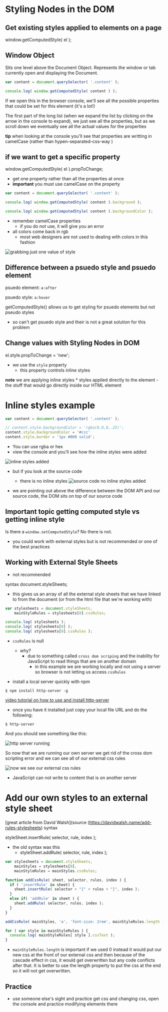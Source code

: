 # Styling Nodes in the DOM

## Get existing styles applied to elements on a page

window.getComputedStyle( el );

## Window Object
Sits one level above the Document Object. Represents the window or tab currently open and displaying the Document.


```js
var content = document.querySelector( '.content' );

console.log( window.getComputedStyle( content ) );
```

If we open this in the browser console, we'll see all the possible properties that could be set for this element (it's a lot!)

The first part of the long list (when we expand the list by clicking on the arrow in the console to expand), we just see all the properties, but as we scroll down we eventually see all the actual values for the properties

**tip** when looking at the console you'll see that properties are writting in camelCase (rather than hypen-separated-css-way )

## if we want to get a specific property

window.getComputedStyle( el ).propToChange;

* get one property rather than all the properties at once
* **important** you must use camelCase on the property

```js
var content = document.querySelector( '.content' );

console.log( window.getComputedStyle( content ).background );

console.log( window.getComputedStyle( content ).backgroundColor );
```

* remember camelCase properties
    - if you do not use, it will give you an error
* all colors come back in rgb
    - most web designers are not used to dealing with colors in this fashion

![grabbing just one value of style](https://i.imgur.com/KSn1MTx.png)

## Difference between a psuedo style and psuedo element
psuedo element: `a:after`

psuedo style: `a:hover`

getComputedStyle() allows us to get styling for psuedo elements but not pseudo styles
* so can't get psuedo style and their is not a great solution for this problem

## Change values with Styling Nodes in DOM

el.style.propToChange = 'new';
* we use the `style` property
    - this property controls inline styles

**note** we are applying inline styles
    * styles applied directly to the element
        - the stuff that would go directly inside our HTML element

# Inline styles example
```js
var content = document.querySelector( '.content' );

// content.style.backgroundColor = 'rgba(0,0,0,.25)';
content.style.backgroundColor = '#ccc'
content.style.border = '1px #000 solid';
```

* You can use rgba or hex
* view the console and you'll see how the inline styles were added

![inline styles added](https://i.imgur.com/P4LrSkF.png)
* but if you look at the source code
    - there is no inline styles
![source code no inline styles added](https://i.imgur.com/n01gfHY.png)

* we are pointing out above the difference between the DOM API and our source code, the DOM sits on top of our source code

## Important topic getting computed style vs getting inline style

Is there a `window.setComputedStyle`?
No there is not.
* you could work with external styles but is not recommended or one of the best practices

## Working with External Style Sheets
* not recommended

syntax
document.styleSheets;
* this gives us an array of all the external style sheets that we have linked to from the document (or from the html file that we're working with)

```js
var stylesheets = document.styleSheets,
    mainStyleRules = stylesheets[0].cssRules;

console.log( stylesheets );
console.log( stylesheets[0] );
console.log( stylesheets[0].cssRules );
```

* `cssRules` is null
    - why?
        + due to something called `cross dom scriping` and the inability for JavaScript to read things that are on another domain
            * in this example we are working locally and not using a server so browser is not letting us access `cssRules`

* install a local server quickly with npm

```
$ npm install http-server -g
```

[video tutorial on how to use and install http-server](https://www.youtube.com/watch?v=vnPemSnnJYY)

* once you have it installed just copy your local file URL and do the following:

```
$ http-server
```

And you should see something like this:

![http server running](https://i.imgur.com/2aRzHYR.png)

So now that we are running our own server we get rid of the cross dom scripting error and we can see all of our external css rules

![now we see our external css rules](https://i.imgur.com/MeQsNOZ.png)

* JavaScript can not write to content that is on another server

# Add our own styles to an external style sheet

[great article from David Walsh](source (https://davidwalsh.name/add-rules-stylesheets)
syntax

styleSheet.insertRule( selector, rule, index );
* the old syntax was this
    - styleSheet.addRule( selector, rule, index );

```js
var stylesheets = document.styleSheets,
    mainStyles = stylesheets[0],
    mainStyleRules = mainStyles.cssRules;

function addCssRule( sheet, selector, rules, index ) {
  if ( 'insertRule' in sheet) {
    sheet.insertRule( selector + "{" + rules + "}", index );
  }
  else if( 'addRule' in sheet ) {
    sheet.addRule( selector, rules, index );
  }
}

addCssRule( mainStyles, 'a', 'font-size: 2rem', mainStyleRules.length );

for ( var style in mainStyleRules ) {
  console.log( mainStyleRules[ style ].cssText );
}
```

* `mainStyleRules.length` is important if we used 0 instead it would put our new css at the front of our external css and then because of the cascade effect in css, it would get overwritten but any code conflicts after that. It is better to use the length property to put the css at the end so it will not get overwritten.

## Practice
* use someone else's sight and practice get css and changing css, open the console and practice modifying elements there


